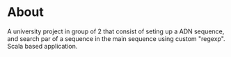 # About
A university project in group of 2 that consist of seting up a ADN sequence, and search par of a sequence in the main sequence using custom "regexp".
Scala based application.
